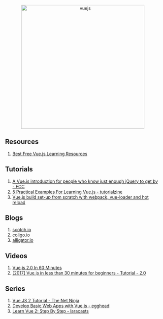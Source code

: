 <p align="center">
  <img width="400" src="https://upload.wikimedia.org/wikipedia/commons/5/53/Vue.js_Logo.svg"  alt="vuejs">
</p>

## Resources
1. [Best Free Vue.js Learning Resources](http://whatpixel.com/vuejs-learning-resources/)

## Tutorials 
1. [A Vue.js introduction for people who know just enough jQuery to get by - FCC](https://medium.freecodecamp.com/vue-js-introduction-for-people-who-know-just-enough-jquery-to-get-by-eab5aa193d77)
2. [5 Practical Examples For Learning Vue.js - tutorialzine](https://tutorialzine.com/2016/03/5-practical-examples-for-learning-vue-js)
3. [Vue.js build set-up from scratch with webpack, vue-loader and hot reload](https://skyronic.com/blog/vue-project-scratch)


## Blogs
1. [scotch.io](https://scotch.io/tutorials?q=&hits_per_page=12&page=0&dFR%5Btags%5D%5B0%5D=vue.js&is_v=1)
2. [coligo.io](https://coligo.io/)
3. [alligator.io](https://alligator.io/vuejs/)


## Videos
1. [Vue.js 2.0 In 60 Minutes](https://www.youtube.com/watch?v=z6hQqgvGI4Y&t=464s)
2. [[2017] Vue.js in less than 30 minutes for beginners - Tutorial - 2.0](https://www.youtube.com/watch?v=VPUdtEf3oXI&t=29s)

## Series
1. [Vue JS 2 Tutorial - The Net Ninja](https://www.youtube.com/watch?v=5LYrN_cAJoA&list=PL4cUxeGkcC9gQcYgjhBoeQH7wiAyZNrYa)
2. [Develop Basic Web Apps with Vue.js - egghead](https://egghead.io/lessons/vue-create-a-basic-component-using-vue-js) 
3. [Learn Vue 2: Step By Step - laracasts](https://laracasts.com/series/learn-vue-2-step-by-step)